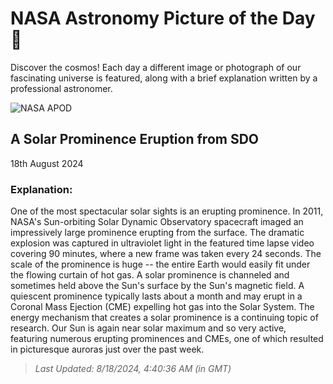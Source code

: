 
  # NASA Astronomy Picture of the Day 🌌

  Discover the cosmos! Each day a different image or photograph of our fascinating universe is featured, along with a brief explanation written by a professional astronomer.

![NASA APOD](undefined)

## A Solar Prominence Eruption from SDO

18th August 2024

### Explanation: 

One of the most spectacular solar sights is an erupting prominence. In 2011, NASA's Sun-orbiting Solar Dynamic Observatory spacecraft imaged an impressively large prominence erupting from the surface. The dramatic explosion was captured in ultraviolet light in the featured time lapse video covering 90 minutes, where a new frame was taken every 24 seconds.  The scale of the prominence is huge -- the entire Earth would easily fit under the flowing  curtain of hot gas.  A solar prominence is channeled and sometimes held above the Sun's surface by the Sun's magnetic field. A quiescent prominence typically lasts about a month and may erupt in a Coronal Mass Ejection (CME) expelling hot gas into the Solar System.  The energy mechanism that creates a solar prominence is a continuing topic of research.  Our Sun is again near solar maximum and so very active, featuring numerous erupting prominences and CMEs, one of which resulted in picturesque auroras just over the past week.

> _Last Updated: 8/18/2024, 4:40:36 AM (in GMT)_
